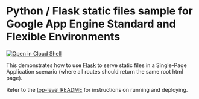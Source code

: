 # Python / Flask static files sample for Google App Engine Standard and Flexible Environments

[![Open in Cloud Shell][shell_img]][shell_link]

[shell_img]: http://gstatic.com/cloudssh/images/open-btn.png
[shell_link]: https://console.cloud.google.com/cloudshell/open?git_repo=https://github.com/GoogleCloudPlatform/python-docs-samples&page=editor&open_in_editor=appengine/flexible/static_files/README.md

This demonstrates how to use [Flask](http://flask.pocoo.org/) to serve static files in a Single-Page Application scenario
(where all routes should return the same root html page).

Refer to the [top-level README](../README.md) for instructions on running and deploying.
